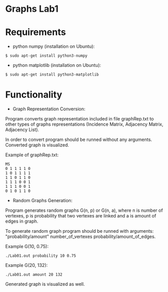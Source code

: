# Graphs Lab1

# Requirements
* python numpy (installation on Ubuntu):
```
$ sudo apt-get install python3-numpy 
```
* python matplotlib (installation on Ubuntu):
```
$ sudo apt-get install python3-matplotlib
```
# Functionality
* Graph Representation Conversion:

Program converts graph representation included in file graphRep.txt to other types of graphs representations (Incidence Matrix, Adjacency Matrix, Adjacency List). 

In order to convert program should be runned without any arguments. 
Converted graph is visualized.

Example of graphRep.txt:
```
MS
0 1 1 1 1 0 
1 0 1 1 1 1 
1 1 0 1 1 0 
1 1 1 0 0 1 
1 1 1 0 0 1 
0 1 0 1 1 0 
```
  
  

* Random Graphs Generation:

Program generates random graphs G(n, p) or G(n, a), where n is number of vertexes, p is probability that two vertexes are linked and a is amount of edges in graph. 

To generate random graph program should be runned with arguments: "probability/amount" number_of_vertexes probability/amount_of_edges.

Example G(10, 0.75):
```
./Lab01.out probability 10 0.75
```
Example G(20, 132):
```
./Lab01.out amount 20 132
```

Generated graph is visualized as well.
